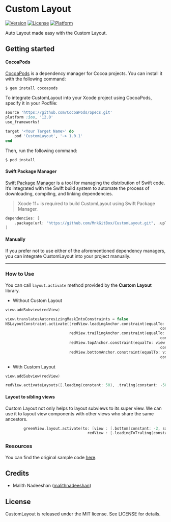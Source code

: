 # Custom Layout

[![Version](https://img.shields.io/cocoapods/v/CustomLayout.svg?style=flat)](https://cocoapods.org/pods/CustomLayout)
[![License](https://img.shields.io/cocoapods/l/CustomLayout.svg?style=flat)](https://cocoapods.org/pods/CustomLayout)
[![Platform](https://img.shields.io/cocoapods/p/CustomLayout.svg?style=flat)](https://cocoapods.org/pods/CustomLayout)

Auto Layout made easy with the Custom Layout.
<br>

## Getting started

#### CocoaPods
[CocoaPods](https://cocoapods.org) is a dependency manager for Cocoa projects. You can install it with the following command:

```ruby
$ gem install cocoapods
```
To integrate CustomLayout into your Xcode project using CocoaPods, specify it in your Podfile:

```ruby
source 'https://github.com/CocoaPods/Specs.git'
platform :ios, '12.0'
use_frameworks!

target '<Your Target Name>' do
    pod 'CustomLayout', '~> 1.0.1'
end
```
Then, run the following command:
```ruby
$ pod install
```

#### Swift Package Manager

[Swift Package Manager](https://swift.org/package-manager/) is a tool for managing the distribution of Swift code. It’s integrated with the Swift build system to automate the process of downloading, compiling, and linking dependencies.

> Xcode 11+ is required to build CustomLayout using Swift Package Manager.

```Swift
dependencies: [
    .package(url: "https://github.com/MnkGitBox/CustomLayout.git", .upToNextMajor(from: "1.0.1"))
]
```

#### Manually

If you prefer not to use either of the aforementioned dependency managers, you can integrate CustomLayout into your project manually.

---

### How to Use
You can call `layout.activate` method provided by the **Custom Layout** library.

 -  Without Custom Layout
```Swift 
view.addSubview(redView)

view.translatesAutoresizingMaskIntoConstraints = false
NSLayoutConstraint.activate([redView.leadingAnchor.constraint(equalTo: view.leadingAnchor,
                                                                    constant: 50),
                            redView.trailingAnchor.constraint(equalTo: view.trailingAnchor,
                                                                    constant: -50),
                            redView.topAnchor.constraint(equalTo: view.safeAreaLayoutGuide.topAnchor,
                                                                    constant: 40),
                            redView.bottomAnchor.constraint(equalTo: view.safeAreaLayoutGuide.bottomAnchor,
                                                                    constant: -20)])
```
 - With Custom Layout
```Swift
view.addSubview(redView)

redView.activateLayouts([.leading(constant: 50), .traling(constant: -50), .top(constant: 40, safeAreaAlign: true), .bottom(constant: -20, safeAreaAlign: true)])
```

#### Layout to sibling views
Custom Layout not only helps to layout subviews to its super view. We can use it to layout view components with other views who share the same ancestors.
```Swift
        greenView.layout.activate(to: [view : [.bottom(constant: -2, safeAreaAlign: true), .traling(constant: -20)],
                                    redView : [.leadingToTraling(constant: -10), .topToBottom(constant: 20)]])
```

### Resources

You can find the original sample code [here](../../Example/MNkSupportUtilities/CustomLayout_comp.swift).

## Credits
- Malith Nadeeshan ([malithnadeeshan](https://twitter.com/malithnadeeshan))

## License

CustomLayout is released under the MIT license. See LICENSE for details.
